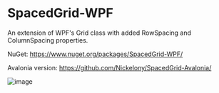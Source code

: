 # SpacedGrid-WPF
An extension of WPF's Grid class with added RowSpacing and ColumnSpacing properties.

NuGet: https://www.nuget.org/packages/SpacedGrid-WPF/

Avalonia version: https://github.com/Nickelony/SpacedGrid-Avalonia/

![image](https://user-images.githubusercontent.com/20436882/201533283-5fe90939-0a98-4a85-9f2b-9b7cf7bb0df1.png)
